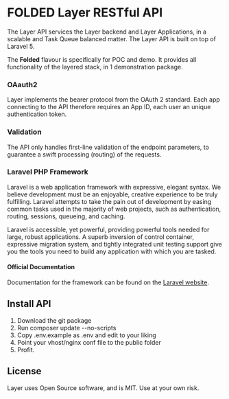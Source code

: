 # FOLDED Layer RESTful API
The Layer API services the Layer backend and Layer Applications, in a scalable and Task Queue balanced matter.
The Layer API is built on top of Laravel 5.

The **Folded** flavour is specifically for POC and demo. It provides all functionality of the layered stack, in 1 demonstration package.

### OAauth2
Layer implements the bearer protocol from the OAuth 2 standard. 
Each app connecting to the API therefore requires an App ID, each user an unique authentication token.

### Validation
The API only handles first-line validation of the endpoint parameters, to guarantee a swift processing (routing) of the requests.

### Laravel PHP Framework
Laravel is a web application framework with expressive, elegant syntax. We believe development must be an enjoyable, creative experience to be truly fulfilling. Laravel attempts to take the pain out of development by easing common tasks used in the majority of web projects, such as authentication, routing, sessions, queueing, and caching.

Laravel is accessible, yet powerful, providing powerful tools needed for large, robust applications. A superb inversion of control container, expressive migration system, and tightly integrated unit testing support give you the tools you need to build any application with which you are tasked.

#### Official Documentation
Documentation for the framework can be found on the [Laravel website](http://laravel.com/docs).

## Install API
1. Download the git package
1. Run composer update --no-scripts
1. Copy .env.example as .env and edit to your liking
1. Point your vhost/nginx conf file to the public folder
1. Profit.

## License
Layer uses Open Source software, and is MIT.
Use at your own risk.